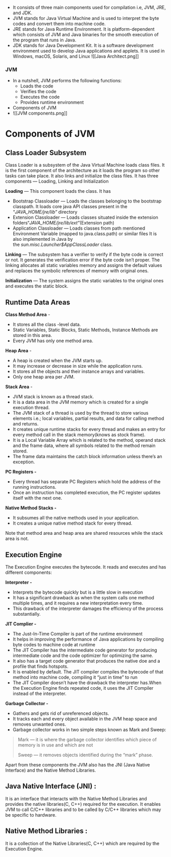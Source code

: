 - It consists of three main components used for compilation i.e, JVM, JRE, and JDK.
- JVM stands for Java Virtual Machine and is used to interpret the byte codes and convert them into machine code.
- JRE stands for Java Runtime Environment. It is platform-dependent which consists of JVM and Java binaries for the smooth execution of the program that runs in Java.
- JDK stands for Java Development Kit. It is a software development environment used to develop Java applications and applets. It is used in Windows, macOS, Solaris, and Linux
![[Java Architect.png]]

### JVM
- In a nutshell, JVM performs the following functions:
	- Loads the code
	- Verifies the code
	- Executes the code
	- Provides runtime environment
- Components of JVM
- ![[JVM components.png]]
# Components of JVM

## Class Loader Subsystem

Class Loader is a subsystem of the Java Virtual Machine loads class files. It is the first component of the architecture as it loads the program so other tasks can take place. It also links and initialize the class files. It has three components — Loading, Linking and Initialization

**Loading** — This component loads the class. It has

- Bootstrap Classloader — Loads the classes belonging to the bootstrap classpath. It loads core java API classes present in the “_JAVA_HOME/jre/lib”_ directory
- Extension Classloader — Loads classes situated inside the extension folders“_JAVA_HOME/jre/lib/ext”_(Extension path)
- Application Classloader — Loads classes from path mentioned Environment Variable (mapped to java.class.path) or similar files It is also implemented in Java by the _sun.misc.Launcher$AppClassLoader_ class.

**Linking** — The subsystem has a verifier to verify if the byte code is correct or not. It generates the verification error if the byte code isn’t proper. The linking allocates all static variables memory and assigns the default values and replaces the symbolic references of memory with original ones.

**Initialization** — The system assigns the static variables to the original ones and executes the static block.

## Runtime Data Areas

**Class Method Area** -

- It stores all the class -level data.
- Static Variables, Static Blocks, Static Methods, Instance Methods are stored in this area.
- Every JVM has only one method area.

**Heap Area** -

- A heap is created when the JVM starts up.
- It may increase or decrease in size while the application runs.
- It stores all the objects and their instance arrays and variables.
- Only one heap area per JVM.

**Stack Area** -

- JVM stack is known as a thread stack.
- It is a data area in the JVM memory which is created for a single execution thread.
- The JVM stack of a thread is used by the thread to store various elements i.e.; local variables, partial results, and data for calling method and returns.
- It creates unique runtime stacks for every thread and makes an entry for every method call in the stack memory(knows as stock frame).
- It is a Local Variable Array which is related to the method, operand stack and the frame data, where all symbols related to the method remain stored.
- The frame data maintains the catch block information unless there’s an exception.

**PC Registers -**

- Every thread has separate PC Registers which hold the address of the running instructions.
- Once an instruction has completed execution, the PC register updates itself with the next one.

**Native Method Stacks -**

- It subsumes all the native methods used in your application.
- It creates a unique native method stack for every thread.

Note that method area and heap area are shared resources while the stack area is not.

## Execution Engine

The Execution Engine executes the bytecode. It reads and executes and has different components:

**Interpreter -**

- Interprets the bytecode quickly but is a little slow in execution
- It has a significant drawback as when the system calls one method multiple times, and it requires a new interpretation every time.
- This drawback of the interpreter damages the efficiency of the process substantially.

**JIT Complier -**

- The Just-In-Time Compiler is part of the runtime environment
- It helps in improving the performance of Java applications by compiling byte codes to machine code at runtime
- The JIT Compiler has the intermediate code generator for producing intermediate code and the code optimizer for optimizing the same.
- It also has a target code generator that produces the native doe and a profile that finds hotspots.
- It is enabled by default. The JIT compiler compiles the bytecode of that method into machine code, compiling it “just in time” to run
- The JIT Compiler doesn’t have the drawback the interpreter has.When the Execution Engine finds repeated code, it uses the JIT Compiler instead of the interpreter.

**Garbage Collector -**

- Gathers and gets rid of unreferenced objects.
- It tracks each and every object available in the JVM heap space and removes unwanted ones.
- Garbage collector works in two simple steps known as Mark and Sweep:

> Mark — it is where the garbage collector identifies which piece of memory is in use and which are not
> 
> Sweep — it removes objects identified during the “mark” phase.

Apart from these components the JVM also has the JNI (Java Native Interface) and the Native Method Libraries.

## Java Native Interface (JNI) :

It is an interface that interacts with the Native Method Libraries and provides the native libraries(C, C++) required for the execution. It enables JVM to call C/C++ libraries and to be called by C/C++ libraries which may be specific to hardware.

## Native Method Libraries :

It is a collection of the Native Libraries(C, C++) which are required by the Execution Engine.